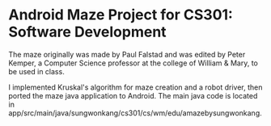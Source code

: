 # Android Maze Project for CS301: Software Development

The maze originally was made by Paul Falstad and was edited by Peter Kemper, a Computer Science professor at the college of William & Mary, to be used in class.

I implemented Kruskal's algorithm for maze creation and a robot driver, then ported the maze java application to Android. The main java code is located in app/src/main/java/sungwonkang/cs301/cs/wm/edu/amazebysungwonkang.
